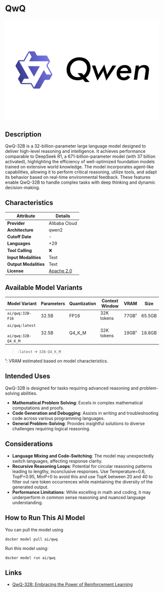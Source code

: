 # QwQ

![logo](https://github.com/docker/model-cards/raw/refs/heads/main/logos/qwen-280x184-overview@2x.svg)

## Description
QwQ-32B is a 32-billion-parameter large language model designed to deliver high-level reasoning and intelligence. It achieves performance comparable to DeepSeek R1, a 671-billion-parameter model (with 37 billion activated), highlighting the efficiency of well-optimized foundation models trained on extensive world knowledge.
The model incorporates agent-like capabilities, allowing it to perform critical reasoning, utilize tools, and adapt its behavior based on real-time environmental feedback. These features enable QwQ-32B to handle complex tasks with deep thinking and dynamic decision-making.

## Characteristics

| Attribute             | Details            |
|---------------------- |--------------------|
| **Provider**          | Alibaba Cloud      |
| **Architecture**      | qwen2              |
| **Cutoff Date**       | -                  |
| **Languages**         | +29                |
| **Tool Calling**      | ❌                 |
| **Input Modalities**  | Text               |
| **Output Modalities** | Text               |
| **License**           | [Apache 2.0](https://github.com/QwenLM/QwQ/blob/main/LICENSE)|

## Available Model Variants

| Model Variant                              | Parameters | Quantization | Context Window | VRAM    | Size  | 
|--------------------------------------------|------------|--------------|----------------|---------|-------|
| `ai/qwq:32B-F16`                           | 32.5B      | FP16         | 32K tokens     | 77GB¹   | 65.5GB|
| `ai/qwq:latest`<br><br>`ai/qwq:32B-Q4_K_M` | 32.5B      | Q4_K_M       | 32K tokens     | 19GB¹   | 18.8GB|

> `:latest` → `32B-Q4_K_M`

¹: VRAM estimated based on model characteristics.

## Intended Uses

QwQ-32B is designed for tasks requiring advanced reasoning and problem-solving abilities.

- **Mathematical Problem Solving**: Excels in complex mathematical computations and proofs.
- **Code Generation and Debugging**: Assists in writing and troubleshooting code across various programming languages.
- **General Problem-Solving**: Provides insightful solutions to diverse challenges requiring logical reasoning.

## Considerations

- **Language Mixing and Code-Switching**: The model may unexpectedly switch languages, affecting response clarity. 
- **Recursive Reasoning Loops**: Potential for circular reasoning patterns leading to lengthy, inconclusive responses. Use Temperature=0.6, TopP=0.95, MinP=0 to avoid this and use TopK between 20 and 40 to filter out rare token occurrences while maintaining the diversity of the generated output.
- **Performance Limitations**: While excelling in math and coding, it may underperform in common sense reasoning and nuanced language understanding.

## How to Run This AI Model

You can pull the model using
```
docker model pull ai/qwq
```

Run this model using:
```
docker model run ai/qwq
```


## Links
- [QwQ-32B: Embracing the Power of Reinforcement Learning](https://qwenlm.github.io/blog/qwq-32b/)
